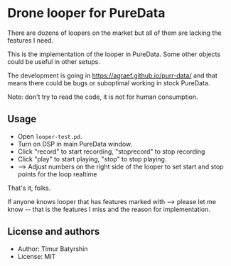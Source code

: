 # Drone looper for PureData

There are dozens of loopers on the market but all of them are lacking the features I need.

This is the implementation of the looper in PureData.
Some other objects could be useful in other setups.

The development is going in https://agraef.github.io/purr-data/ and that means there could be bugs or suboptimal working in stock PureData.

Note: don't try to read the code, it is not for human consumption.

## Usage

* Open `looper-test.pd`.
* Turn on DSP in main PureData window.
* Click "record" to start recording, "stoprecord" to stop recording
* Click "play" to start playing, "stop" to stop playing.
* --> Adjust numbers on the right side of the looper to set start and stop points for the loop realtime

That's it, folks.

If anyone knows looper that has features marked with --> please let me know -- that is the features I miss and the reason for implementation.


## License and authors

* Author: Timur Batyrshin
* License: MIT
